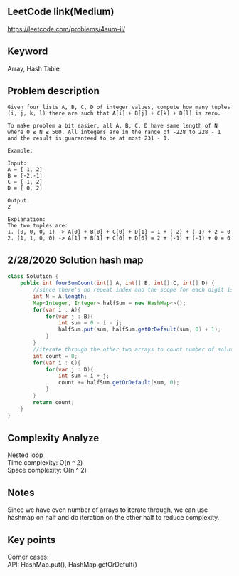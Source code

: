 ## LeetCode link(Medium)
https://leetcode.com/problems/4sum-ii/

## Keyword
Array, Hash Table

## Problem description
```
Given four lists A, B, C, D of integer values, compute how many tuples (i, j, k, l) there are such that A[i] + B[j] + C[k] + D[l] is zero.

To make problem a bit easier, all A, B, C, D have same length of N where 0 ≤ N ≤ 500. All integers are in the range of -228 to 228 - 1 and the result is guaranteed to be at most 231 - 1.

Example:

Input:
A = [ 1, 2]
B = [-2,-1]
C = [-1, 2]
D = [ 0, 2]

Output:
2

Explanation:
The two tuples are:
1. (0, 0, 0, 1) -> A[0] + B[0] + C[0] + D[1] = 1 + (-2) + (-1) + 2 = 0
2. (1, 1, 0, 0) -> A[1] + B[1] + C[0] + D[0] = 2 + (-1) + (-1) + 0 = 0
```
## 2/28/2020 Solution hash map

```java
class Solution {
    public int fourSumCount(int[] A, int[] B, int[] C, int[] D) {
        //since there's no repeat index and the scope for each digit is fixed, we can use hashmap to store half of the sum
        int N = A.length;
        Map<Integer, Integer> halfSum = new HashMap<>();
        for(var i : A){
            for(var j : B){
                int sum = 0 - i - j;
                halfSum.put(sum, halfSum.getOrDefault(sum, 0) + 1);
            }
        }
        //iterate through the other two arrays to count number of solutions
        int count = 0;
        for(var i : C){
            for(var j : D){
                int sum = i + j;
                count += halfSum.getOrDefault(sum, 0);
            }
        }
        return count;
    }
}
```

## Complexity Analyze
Nested loop\
Time complexity: O(n ^ 2)\
Space complexity: O(n ^ 2)

## Notes
Since we have even number of arrays to iterate through, we can use hashmap on half and do iteration on the other half to reduce complexity.

## Key points
Corner cases:\
API: HashMap.put(), HashMap.getOrDefult()
